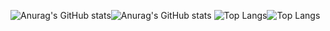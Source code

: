 ![Anurag's GitHub stats](https://github-readme-stats.vercel.app/api?username=owyn&show_icons=true&theme=great-gatsby#gh-dark-mode-only)![Anurag's GitHub stats](https://github-readme-stats.vercel.app/api?username=owyn&show_icons=true&theme=catppuccin_latte#gh-light-mode-only)
![Top Langs](https://github-readme-stats.vercel.app/api/top-langs/?username=owyn&layout=compact&theme=great-gatsby#gh-dark-mode-only)![Top Langs](https://github-readme-stats.vercel.app/api/top-langs/?username=owyn&layout=compact&theme=catppuccin_latte#gh-light-mode-only)

<!--
**Owyn/Owyn** is a ✨ _special_ ✨ repository because its `README.md` (this file) appears on your GitHub profile.

Here are some ideas to get you started:

- 🔭 I’m currently working on ...
- 🌱 I’m currently learning ...
- 👯 I’m looking to collaborate on ...
- 🤔 I’m looking for help with ...
- 💬 Ask me about ...
- 📫 How to reach me: ...
- 😄 Pronouns: ...
- ⚡ Fun fact: ...
-->
